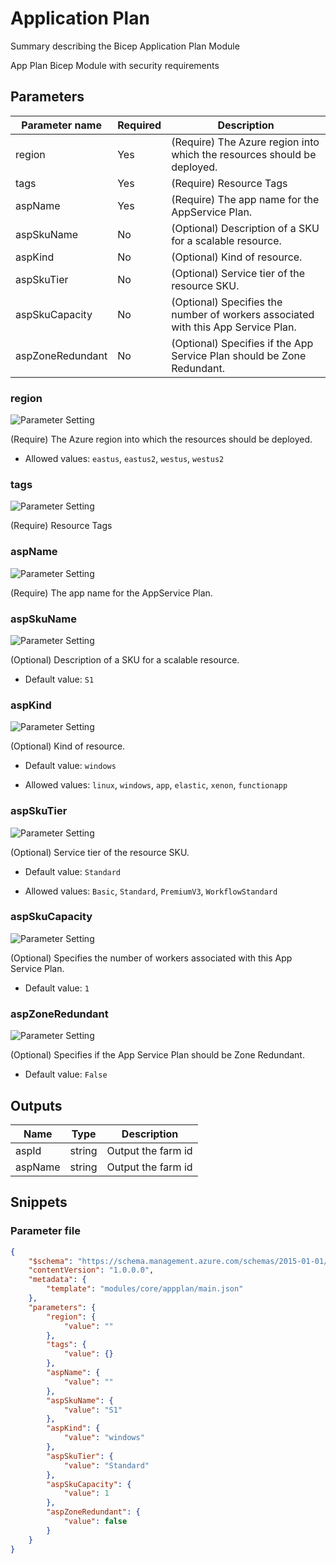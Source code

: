 # Application Plan

Summary describing the Bicep Application Plan Module

App Plan Bicep Module with security requirements

## Parameters

Parameter name | Required | Description
-------------- | -------- | -----------
region         | Yes      | (Require) The Azure region into which the resources should be deployed.
tags           | Yes      | (Require) Resource Tags
aspName        | Yes      | (Require) The app name for the AppService Plan.
aspSkuName     | No       | (Optional) Description of a SKU for a scalable resource.
aspKind        | No       | (Optional) Kind of resource.
aspSkuTier     | No       | (Optional) Service tier of the resource SKU.
aspSkuCapacity | No       | (Optional) Specifies the number of workers associated with this App Service Plan.
aspZoneRedundant | No       | (Optional) Specifies if the App Service Plan should be Zone Redundant.

### region

![Parameter Setting](https://img.shields.io/badge/parameter-required-orange?style=flat-square)

(Require) The Azure region into which the resources should be deployed.

- Allowed values: `eastus`, `eastus2`, `westus`, `westus2`

### tags

![Parameter Setting](https://img.shields.io/badge/parameter-required-orange?style=flat-square)

(Require) Resource Tags

### aspName

![Parameter Setting](https://img.shields.io/badge/parameter-required-orange?style=flat-square)

(Require) The app name for the AppService Plan.

### aspSkuName

![Parameter Setting](https://img.shields.io/badge/parameter-optional-green?style=flat-square)

(Optional) Description of a SKU for a scalable resource.

- Default value: `S1`

### aspKind

![Parameter Setting](https://img.shields.io/badge/parameter-optional-green?style=flat-square)

(Optional) Kind of resource.

- Default value: `windows`

- Allowed values: `linux`, `windows`, `app`, `elastic`, `xenon`, `functionapp`

### aspSkuTier

![Parameter Setting](https://img.shields.io/badge/parameter-optional-green?style=flat-square)

(Optional) Service tier of the resource SKU.

- Default value: `Standard`

- Allowed values: `Basic`, `Standard`, `PremiumV3`, `WorkflowStandard`

### aspSkuCapacity

![Parameter Setting](https://img.shields.io/badge/parameter-optional-green?style=flat-square)

(Optional) Specifies the number of workers associated with this App Service Plan.

- Default value: `1`

### aspZoneRedundant

![Parameter Setting](https://img.shields.io/badge/parameter-optional-green?style=flat-square)

(Optional) Specifies if the App Service Plan should be Zone Redundant.

- Default value: `False`

## Outputs

Name | Type | Description
---- | ---- | -----------
aspId | string | Output the farm id
aspName | string | Output the farm id

## Snippets

### Parameter file

```json
{
    "$schema": "https://schema.management.azure.com/schemas/2015-01-01/deploymentParameters.json#",
    "contentVersion": "1.0.0.0",
    "metadata": {
        "template": "modules/core/appplan/main.json"
    },
    "parameters": {
        "region": {
            "value": ""
        },
        "tags": {
            "value": {}
        },
        "aspName": {
            "value": ""
        },
        "aspSkuName": {
            "value": "S1"
        },
        "aspKind": {
            "value": "windows"
        },
        "aspSkuTier": {
            "value": "Standard"
        },
        "aspSkuCapacity": {
            "value": 1
        },
        "aspZoneRedundant": {
            "value": false
        }
    }
}
```